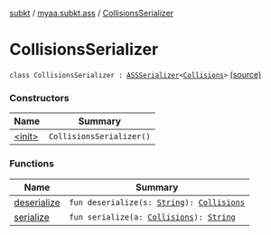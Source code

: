 [subkt](../../index.md) / [myaa.subkt.ass](../index.md) / [CollisionsSerializer](./index.md)

# CollisionsSerializer

`class CollisionsSerializer : `[`ASSSerializer`](../-a-s-s-serializer/index.md)`<`[`Collisions`](../-collisions/index.md)`>` [(source)](https://github.com/Myaamori/SubKt/blob/0.1.12/src/main/kotlin/myaa/subkt/ass/parser.kt#L756)

### Constructors

| Name | Summary |
|---|---|
| [&lt;init&gt;](-init-.md) | `CollisionsSerializer()` |

### Functions

| Name | Summary |
|---|---|
| [deserialize](deserialize.md) | `fun deserialize(s: `[`String`](https://kotlinlang.org/api/latest/jvm/stdlib/kotlin/-string/index.html)`): `[`Collisions`](../-collisions/index.md) |
| [serialize](serialize.md) | `fun serialize(a: `[`Collisions`](../-collisions/index.md)`): `[`String`](https://kotlinlang.org/api/latest/jvm/stdlib/kotlin/-string/index.html) |

